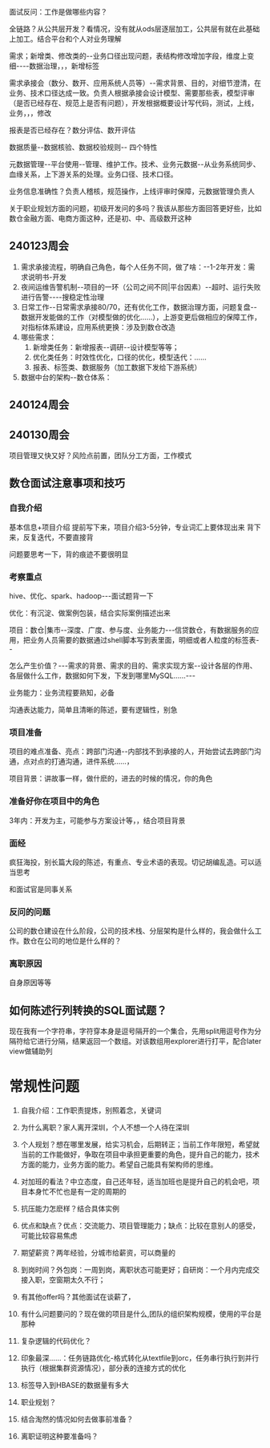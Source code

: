 面试反问：工作是做哪些内容？

全链路？从公共层开发？看情况，没有就从ods层逐层加工，公共层有就在此基础上加工。结合平台和个人对业务理解

需求；新增类、修改类的--业务口径出现问题，表结构修改增加字段，维度上变细----数据治理，，，新增标签

需求承接会（数分、数开、应用系统人员等）--需求背景、目的，对细节澄清，在业务、技术口径达成一致。负责人根据承接会设计模型、需要那些表，模型评审（是否已经存在、规范上是否有问题），开发根据概要设计写代码，测试，上线，业务，，，修改

报表是否已经存在？数分评估、数开评估

数据质量--数据核验、数据校验规则-- 四个特性

元数据管理--平台使用--管理、维护工作。技术、业务元数据--从业务系统同步、血缘关系，上下游关系的处理。业务口径、技术口径。

业务信息准确性？负责人稽核，规范操作，上线评审时保障，元数据管理负责人





关于职业规划方面的问题，初级开发问的多吗？我该从那些方面回答更好些，比如数仓金融方面、电商方面这种，还是初、中、高级数开这种





## 240123周会

1. 需求承接流程，明确自己角色，每个人任务不同，做了啥：--1-2年开发：需求说明书-开发
2. 夜间运维告警机制--项目的一环（公司之间不同|平台因素）--超时、运行失败进行告警----搜稳定性治理
3. 日常工作--日常需求承接80/70，还有优化工作，数据治理方面，问题复盘--数据开发能做的工作（对模型做的优化……），上游变更后做相应的保障工作，对指标体系建设，应用系统更换：涉及到数仓改造
4. 哪些需求：
   1. 新增类任务：新增报表--调研--设计模型等等；
   2. 优化类任务：时效性优化，口径的优化，模型迭代：……
   3. 报表、标签类、数据服务（加工数据下发给下游系统）
5. 数据中台的架构--数仓体系：



## 240124周会  



## 240130周会

项目管理又快又好？风险点前置，团队分工方面，工作模式





## 数仓面试注意事项和技巧

### 自我介绍

基本信息+项目介绍   提前写下来，项目介绍3-5分钟，专业词汇上要体现出来  背下来，反复迭代，不要直接背

问题要思考一下，背的痕迹不要很明显

### 考察重点

hive、优化、spark、hadoop---面试题背一下

优化：有沉淀、做案例包装，结合实际案例描述出来

项目：数仓|集市--深度、广度、参与度、业务能力---信贷数仓，有数据服务的应用，把业务人员需要的数据通过shell脚本写到表里面，明细或者人粒度的标签表--

怎么产生价值？---需求的背景、需求的目的、需求实现方案--设计各层的作用、各层做什么工作，数据如何下发，下发到哪里MySQL……---

业务能力：业务流程要熟知，必备

沟通表达能力，简单且清晰的陈述，要有逻辑性，别急

### 项目准备 

项目的难点准备、亮点：跨部门沟通--内部找不到承接的人，开始尝试去跨部门沟通，点对点的打通沟通，进件系统……，

项目背景：讲故事一样，做什麽的，进去的时候的情况，你的角色

### 准备好你在项目中的角色

3年内：开发为主，可能参与方案设计等，，结合项目背景

### 面经

疯狂海投，别长篇大段的陈述，有重点、专业术语的表现。切记胡编乱造。可以适当思考

和面试官是同事关系

### 反问的问题

公司的数仓建设在什么阶段，公司的技术栈、分层架构是什么样的，我会做什么工作。数仓在公司的地位是什么样的？

### 离职原因

自身原因等等



## 如何陈述行列转换的SQL面试题？

现在我有一个字符串，字符穿本身是逗号隔开的一个集合，先用split用逗号作为分隔符给它进行分隔，结果返回一个数组。对该数组用explorer进行打平，配合later view做辅助列



# 常规性问题

1. 自我介绍：工作职责提炼，别照着念，关键词
2. 为什么离职？家人离开深圳，个人不想一个人待在深圳
3. 个人规划？想在哪里发展，给实习机会，后期转正；当前工作年限短，希望就当前的工作能做好，争取在项目中承担更重要的角色，提升自己的能力，技术方面的能力，业务方面的能力。希望自己能具有架构师的思维。
4. 对加班的看法？中立态度，自己还年轻，适当加班也是提升自己的机会吧，项目本身忙不忙也是有一定的周期的
5. 抗压能力怎麽样？结合具体实例
6. 优点和缺点？优点：交流能力、项目管理能力；缺点：比较在意别人的感受，可能比较容易焦虑
7. 期望薪资？两年经验，分城市给薪资，可以商量的
8. 到岗时间？外包岗：一周到岗，离职状态可能更好；自研岗：一个月内完成交接入职，空窗期太久不行；
9. 有其他offer吗？其他面试在谈薪了，
10. 有什么问题要问的？现在做的项目是什么,团队的组织架构规模，使用的平台是那种





1. 复杂逻辑的代码优化？
2. 印象最深……：任务链路优化-格式转化从textfile到orc，任务串行执行到并行执行（根据集群资源情况），部分表的连接方式的优化
3. 标签导入到HBASE的数据量有多大
4. 职业规划？
5. 结合淘然的情况如何去做事前准备？
6. 离职证明这种要准备吗？
